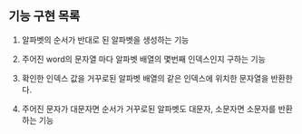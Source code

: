 
## 기능 구현 목록
1. 알파벳의 순서가 반대로 된 알파벳을 생성하는 기능

2. 주어진 word의 문자열 마다 알파벳 배열의 몇번째 인덱스인지 구하는 기능

3. 확인한 인덱스 값을 거꾸로된 알파벳 배열의 같은 인덱스에 위치한 문자열을 반환한다.

4. 주어진 문자가 대문자면 순서가 거꾸로된 알파벳도 대문자, 소문자면 소문자를 반환하는 기능


